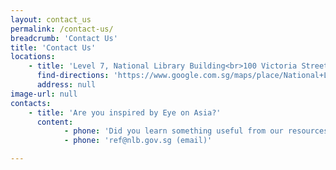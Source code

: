 ```yaml
---
layout: contact_us
permalink: /contact-us/
breadcrumb: 'Contact Us'
title: 'Contact Us'
locations:
    - title: 'Level 7, National Library Building<br>100 Victoria Street<br>Singapore 188064<br>'
      find-directions: 'https://www.google.com.sg/maps/place/National+Library+Board/@1.2975644,103.8521073,17z/data=!3m1!4b1!4m5!3m4!1s0x31da19a53b44f507:0x2ce078e72b32d70!8m2!3d1.297559!4d103.854296'
      address: null
image-url: null
contacts:
    - title: 'Are you inspired by Eye on Asia?'
      content:
            - phone: 'Did you learn something useful from our resources? Or do you have a new idea to share with us? Tell us what you think!'
            - phone: 'ref@nlb.gov.sg (email)'

---
```




